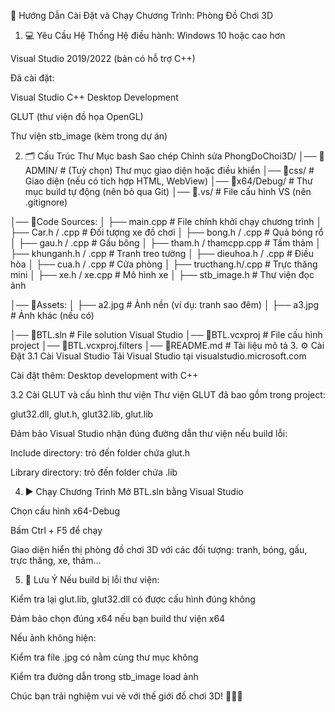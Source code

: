 🧸 Hướng Dẫn Cài Đặt và Chạy Chương Trình: Phòng Đồ Chơi 3D
1. 💻 Yêu Cầu Hệ Thống
Hệ điều hành: Windows 10 hoặc cao hơn

Visual Studio 2019/2022 (bản có hỗ trợ C++)

Đã cài đặt:

Visual Studio C++ Desktop Development

GLUT (thư viện đồ họa OpenGL)

Thư viện stb_image (kèm trong dự án)

2. 🗂 Cấu Trúc Thư Mục
bash
Sao chép
Chỉnh sửa
PhongDoChoi3D/
│── 📁ADMIN/              # (Tuỳ chọn) Thư mục giao diện hoặc điều khiển
│── 📁css/                # Giao diện (nếu có tích hợp HTML, WebView)
│── 📁x64/Debug/          # Thư mục build tự động (nên bỏ qua Git)
│── 📁.vs/                # File cấu hình VS (nên .gitignore)

│── 📁Code Sources:
│   ├── main.cpp          # File chính khởi chạy chương trình
│   ├── Car.h / .cpp      # Đối tượng xe đồ chơi
│   ├── bong.h / .cpp     # Quả bóng rổ
│   ├── gau.h / .cpp      # Gấu bông
│   ├── tham.h / thamcpp.cpp # Tấm thảm
│   ├── khunganh.h / .cpp # Tranh treo tường
│   ├── dieuhoa.h / .cpp  # Điều hòa
│   ├── cua.h / .cpp      # Cửa phòng
│   ├── tructhang.h/.cpp  # Trực thăng mini
│   ├── xe.h / xe.cpp     # Mô hình xe
│   ├── stb_image.h       # Thư viện đọc ảnh

│── 📁Assets:
│   ├── a2.jpg            # Ảnh nền (ví dụ: tranh sao đêm)
│   ├── a3.jpg            # Ảnh khác (nếu có)

│── 📄BTL.sln             # File solution Visual Studio
│── 📄BTL.vcxproj         # File cấu hình project
│── 📄BTL.vcxproj.filters
│── 📄README.md           # Tài liệu mô tả
3. ⚙️ Cài Đặt
3.1 Cài Visual Studio
Tải Visual Studio tại visualstudio.microsoft.com

Cài đặt thêm: Desktop development with C++

3.2 Cài GLUT và cấu hình thư viện
Thư viện GLUT đã bao gồm trong project:

glut32.dll, glut.h, glut32.lib, glut.lib

Đảm bảo Visual Studio nhận đúng đường dẫn thư viện nếu build lỗi:

Include directory: trỏ đến folder chứa glut.h

Library directory: trỏ đến folder chứa .lib

4. ▶️ Chạy Chương Trình
Mở BTL.sln bằng Visual Studio

Chọn cấu hình x64-Debug

Bấm Ctrl + F5 để chạy

Giao diện hiển thị phòng đồ chơi 3D với các đối tượng: tranh, bóng, gấu, trực thăng, xe, thảm...

5. 📝 Lưu Ý
Nếu build bị lỗi thư viện:

Kiểm tra lại glut.lib, glut32.dll có được cấu hình đúng không

Đảm bảo chọn đúng x64 nếu bạn build thư viện x64

Nếu ảnh không hiện:

Kiểm tra file .jpg có nằm cùng thư mục không

Kiểm tra đường dẫn trong stb_image load ảnh

Chúc bạn trải nghiệm vui vẻ với thế giới đồ chơi 3D! 🧸🚁🏀

